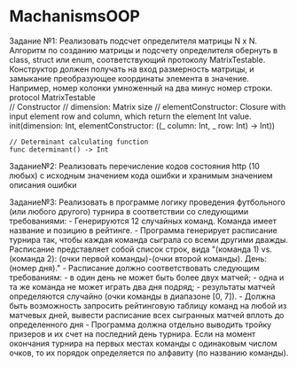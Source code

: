# MachanismsOOP
Задание №1:
Реализовать подсчет определителя матрицы N x N. Алгоритм по созданию матрицы и подсчету определителя обернуть в class, struct или enum, соответствующий протоколу MatrixTestable. Конструктор должен получать на вход размерность матрицы, и замыкание преобразующее координаты элемента в значение. Например, номер колонки умноженный на два минус номер строки.
protocol MatrixTestable      
    // Constructor
    // dimension: Matrix size
    // elementConstructor: Closure with input element row and column, which return the element Int value.
    init(dimension: Int, elementConstructor: ((_ column: Int, _ row: Int) -> Int))

    // Determinant calculating function
    func determinant() -> Int
Задание№2:
Реализовать перечисление кодов состояния http (10 любых) с исходным значением кода ошибки и хранимым значением описания ошибки

Задание№3:
Реализовать в программе логику проведения футбольного (или любого другого) турнира в соответствии со следующими требованиями: - Генерируются 12 случайных команд. Команда имеет название и позицию в рейтинге. - Программа генерирует расписание турнира так, чтобы каждая команда сыграла со всеми другими дважды. Расписание представляет собой список строк, вида "(команда 1) vs. (команда 2): (очки первой команды)-(очки второй команды). День: (номер дня)." - Расписание должно соответствовать следующим требованиям: - в один день не может быть более двух матчей; - одна и та же команда не может играть два дня подряд; - результаты матчей определяются случайно (очки команды в диапазоне [0, 7]). - Должна быть возможность запросить рейтинговую таблицу команд на любой из матчевых дней, вывести расписание всех сыгранных матчей вплоть до определенного дня - Программа должна отдельно выводить тройку призеров и их счет на последний день турнира. Если на момент окончания турнира на первых местах команды с одинаковым числом очков, то их порядок определяется по алфавиту (по названию команды).


